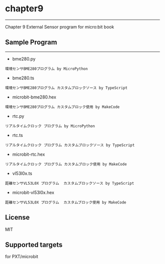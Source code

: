 # chapter9
---
Chapter 9 External Sensor program for micro:bit book

## Sample Program
---
* bme280.py
```
環境センサBME280プログラム by MicroPython
```
* bme280.ts
```
環境センサBME280プログラム カスタムブロックソース by TypeScript
```
* microbit-bme280.hex
```
環境センサBME280プログラム カスタムブロック使用 by MakeCode
```
* rtc.py
```
リアルタイムクロック プログラム by MicroPython
```
* rtc.ts
```
リアルタイムクロック プログラム カスタムブロックソース by TypeScript
```
* microbit-rtc.hex
```
リアルタイムクロック プログラム カスタムブロック使用 by MakeCode
```
* vl53l0x.ts
```
距離センサVL53L0X プログラム  カスタムブロックソース by TypeScript
```
* microbit-vl53l0x.hex
```
距離センサVL53L0X プログラム  カスタムブロック使用 by MakeCode
```
## License
MIT

## Supported targets

for PXT/microbit

